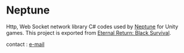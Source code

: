 # Neptune

Http, Web Socket network library C# codes used by [Neptune](http://neptunegames.co.kr/) for Unity games.
This project is exported from [Eternal Return: Black Survival](https://store.steampowered.com/app/1049590/Eternal_Return_Black_Survival/).

contact : [e-mail](mailto:nimbleneuron@pm.me)